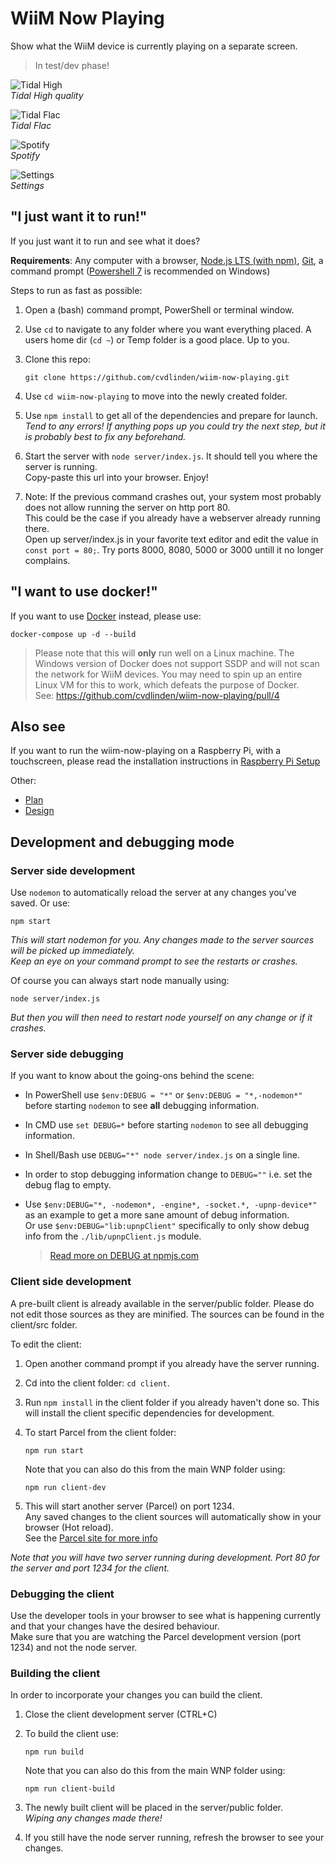 # WiiM Now Playing

Show what the WiiM device is currently playing on a separate screen.

> In test/dev phase!

![Tidal High](./assets/Screenshot%202024-02-12%20022212.png)  
*Tidal High quality*

![Tidal Flac](./assets/Screenshot%202024-02-12%20023330.png)  
*Tidal Flac*

![Spotify](./assets/Screenshot%202024-02-12%20021656.png)  
*Spotify*

![Settings](./assets/Screenshot%202024-02-12%20021621.png)  
*Settings*

## "I just want it to run!"

If you just want it to run and see what it does?

**Requirements**: Any computer with a browser, [Node.js LTS (with npm)](https://nodejs.org/en), [Git](https://git-scm.com/), a command prompt ([Powershell 7](https://learn.microsoft.com/en-us/powershell/scripting/install/installing-powershell-on-windows) is recommended on Windows)

Steps to run as fast as possible:

1. Open a (bash) command prompt, PowerShell or terminal window.
2. Use ``cd`` to navigate to any folder where you want everything placed. A users home dir (``cd ~``) or Temp folder is a good place. Up to you.
3. Clone this repo:

   ```shell
   git clone https://github.com/cvdlinden/wiim-now-playing.git
   ```

4. Use ``cd wiim-now-playing`` to move into the newly created folder.
5. Use ``npm install`` to get all of the dependencies and prepare for launch.  
   *Tend to any errors! If anything pops up you could try the next step, but it is probably best to fix any beforehand.*
6. Start the server with ``node server/index.js``. It should tell you where the server is running.  
  Copy-paste this url into your browser. Enjoy!  
7. Note: If the previous command crashes out, your system most probably does not allow running the server on http port 80.  
   This could be the case if you already have a webserver already running there.  
   Open up server/index.js in your favorite text editor and edit the value in ``const port = 80;``. Try ports 8000, 8080, 5000 or 3000 untill it no longer complains.

## "I want to use docker!"

If you want to use [Docker](https://www.docker.com/) instead, please use:

`docker-compose up -d --build`

> Please note that this will **only** run well on a Linux machine. The Windows version of Docker does not support SSDP and will not scan the network for WiiM devices. You may need to spin up an entire Linux VM for this to work, which defeats the purpose of Docker.  
See: <https://github.com/cvdlinden/wiim-now-playing/pull/4>

## Also see

If you want to run the wiim-now-playing on a Raspberry Pi, with a touchscreen, please read the installation instructions in [Raspberry Pi Setup](docs/RPi-Setup.md)

Other:

- [Plan](docs/Plan.md)
- [Design](docs/Design.md)

## Development and debugging mode

### Server side development

Use ``nodemon`` to automatically reload the server at any changes you've saved. Or use:

```shell
npm start
```

*This will start nodemon for you. Any changes made to the server sources will be picked up immediately.  
Keep an eye on your command prompt to see the restarts or crashes.*

Of course you can always start node manually using:

```shell
node server/index.js
```

*But then you will then need to restart node yourself on any change or if it crashes.*

### Server side debugging

If you want to know about the going-ons behind the scene:

- In PowerShell use ``$env:DEBUG = "*"`` or ``$env:DEBUG = "*,-nodemon*"`` before starting ``nodemon`` to see **all** debugging information.
- In CMD use ``set DEBUG=*`` before starting ``nodemon`` to see all debugging information.
- In Shell/Bash use ``DEBUG="*" node server/index.js`` on a single line.
- In order to stop debugging information change to ``DEBUG=""`` i.e. set the debug flag to empty.
- Use ``$env:DEBUG="*, -nodemon*, -engine*, -socket.*, -upnp-device*"`` as an example to get a more sane amount of debug information.  
  Or use ``$env:DEBUG="lib:upnpClient"`` specifically to only show debug info from the ``./lib/upnpClient.js`` module.

  > [Read more on DEBUG at npmjs.com](https://www.npmjs.com/package/debug#windows-command-prompt-notes)

### Client side development

A pre-built client is already available in the server/public folder. Please do not edit those sources as they are minified. The sources can be found in the client/src folder.

To edit the client:

1. Open another command prompt if you already have the server running.
2. Cd into the client folder: ``cd client``.
3. Run ``npm install`` in the client folder if you already haven't done so. This will install the client specific dependencies for development.
4. To start Parcel from the client folder:

   ```shell
   npm run start
   ```

   Note that you can also do this from the main WNP folder using:

   ```shell
   npm run client-dev
   ```

5. This will start another server (Parcel) on port 1234.  
   Any saved changes to the client sources will automatically show in your browser (Hot reload).  
   See the [Parcel site for more info](https://parceljs.org/)

*Note that you will have two server running during development. Port 80 for the server and port 1234 for the client.*

### Debugging the client

Use the developer tools in your browser to see what is happening currently and that your changes have the desired behaviour.  
Make sure that you are watching the Parcel development version (port 1234) and not the node server.

### Building the client

In order to incorporate your changes you can build the client.

1. Close the client development server (CTRL+C)
2. To build the client use:

   ```shell
   npm run build
   ```

   Note that you can also do this from the main WNP folder using:

   ```shell
   npm run client-build
   ```

3. The newly built client will be placed in the server/public folder.  
   *Wiping any changes made there!*
4. If you still have the node server running, refresh the browser to see your changes.
